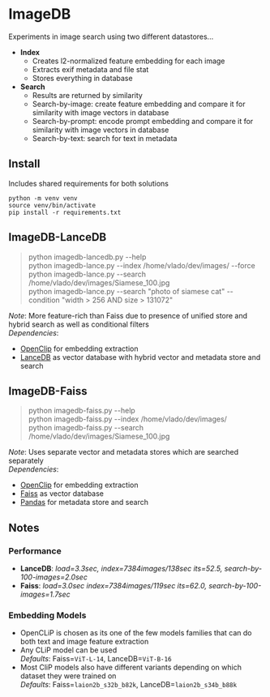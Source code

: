 # ImageDB

Experiments in image search using two different datastores...

- **Index**  
  - Creates l2-normalized feature embedding for each image  
  - Extracts exif metadata and file stat  
  - Stores everything in database  
- **Search** 
  - Results are returned by similarity  
  - Search-by-image: create feature embedding and compare it for similarity with image vectors in database  
  - Search-by-prompt: encode prompt embedding and compare it for similarity with image vectors in database  
  - Search-by-text: search for text in metadata  

## Install

Includes shared requirements for both solutions  

```shell
python -m venv venv
source venv/bin/activate
pip install -r requirements.txt
```

## ImageDB-LanceDB

> python imagedb-lancedb.py --help  
> python imagedb-lance.py --index /home/vlado/dev/images/ --force  
> python imagedb-lance.py --search /home/vlado/dev/images/Siamese_100.jpg  
> python imagedb-lance.py --search "photo of siamese cat" --condition "width > 256 AND size > 131072"  

*Note*: More feature-rich than Faiss due to presence of unified store and hybrid search as well as conditional filters  
*Dependencies*:
- [OpenClip](https://github.com/mlfoundations/open_clip) for embedding extraction  
- [LanceDB](https://lancedb.github.io/lancedb/) as vector database with hybrid vector and metadata store and search  

## ImageDB-Faiss

> python imagedb-faiss.py --help  
> python imagedb-faiss.py --index /home/vlado/dev/images/  
> python imagedb-faiss.py --search /home/vlado/dev/images/Siamese_100.jpg  

*Note*: Uses separate vector and metadata stores which are searched separately  
*Dependencies*:
- [OpenClip](https://github.com/mlfoundations/open_clip) for embedding extraction  
- [Faiss](https://github.com/facebookresearch/faiss) as vector database  
- [Pandas](https://pandas.pydata.org/) for metadata store and search  

## Notes

### Performance

- **LanceDB**: *load=3.3sec, index=7384images/138sec its=52.5, search-by-100-images=2.0sec*
- **Faiss**: *load=3.0sec index=7384images/119sec its=62.0, search-by-100-images=1.7sec*

### Embedding Models

- OpenCLiP is chosen as its one of the few models families that can do both text and image feature extraction  
- Any CLiP model can be used  
  *Defaults*: Faiss=`ViT-L-14`, LanceDB=`ViT-B-16`  
- Most CliP models also have different variants depending on which dataset they were trained on  
  *Defaults*: Faiss=`laion2b_s32b_b82k`, LanceDB=`laion2b_s34b_b88k`  
